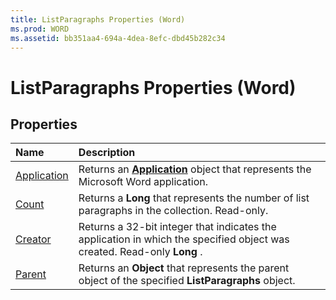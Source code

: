 ```yaml
---
title: ListParagraphs Properties (Word)
ms.prod: WORD
ms.assetid: bb351aa4-694a-4dea-8efc-dbd45b282c34
---
```



# ListParagraphs Properties (Word)

## Properties



|**Name**|**Description**|
|:-----|:-----|
|[Application](listparagraphs-application-property-word.md)|Returns an  **[Application](application-object-word.md)** object that represents the Microsoft Word application.|
|[Count](listparagraphs-count-property-word.md)|Returns a  **Long** that represents the number of list paragraphs in the collection. Read-only.|
|[Creator](listparagraphs-creator-property-word.md)|Returns a 32-bit integer that indicates the application in which the specified object was created. Read-only  **Long** .|
|[Parent](listparagraphs-parent-property-word.md)|Returns an  **Object** that represents the parent object of the specified **ListParagraphs** object.|

